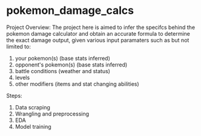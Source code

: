 # pokemon_damage_calcs
Project Overview:
The project here is aimed to infer the specifcs behind the pokemon damage calculator and obtain an accurate formula to determine the exact damage output, given various input paramaters such as but not limited to:
 1. your pokemon(s) (base stats inferred)
 2. opponent's pokemon(s) (base stats inferred)
 3. battle conditions (weather and status)
 4. levels
 5. other modifiers (items and stat changing abilities)

Steps:
 1. Data scraping
 2. Wrangling and preprocessing
 3. EDA
 4. Model training

